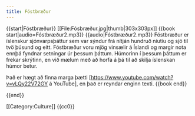 ```yaml
---
title: Fóstbræður
---
```


{{start|Fóstbræður}}
<level a2/>
[[File:Fósbræður.jpg|thumb|303x303px]]
{{book start|audio=Fóstbræður2.mp3}}
{{audio|Fóstbræður2.mp3}}
Fóstbræður er íslenskur sjónvarpsþáttur sem var sýndur frá nítján hundruð níutíu og sjö til tvö þúsund og eitt. 
Fóstbræður voru mjög vinsælir á Íslandi og margir nota ennþá fyndnar setningar úr þessum þáttum. 
Húmorinn í þessum þáttum er frekar skrýtinn, en við mælum með að horfa á þá til að skilja íslenskan húmor betur.

Það er hægt að finna marga þætti [https://www.youtube.com/watch?v=vLQy22V72GY á YouTube], en það er reyndar enginn texti.
{{book end}}

{{end}}

[[Category:Culture]]
<noinclude>{{cc0}}</noinclude>